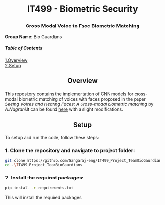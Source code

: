 # <p align='center'>IT499 - Biometric Security</p>
### <p align='center'>Cross Modal Voice to Face Biometric Matching</p>
**Group Name**: Bio Guardians <br/>

##### Table of Contents  
[1.Overview](#overview) <br/>
[2.Setup](#setup) <br/>
## <p align='center'>Overview</p>
This repository contains the implementation of CNN models for cross-modal biometric matching of voices with faces proposed in the paper _Seeing Voices and Hearing Faces: A Cross-modal biometric matching_ by _A.Nagrani_.It can be found [here](https://www.robots.ox.ac.uk/~vgg/publications/2018/Nagrani18a/nagrani18a.pdf) with a slight modifications.

## <p align='center'>Setup</p>
To setup and run the code, follow these steps:
### 1. Clone the repository and navigate to project folder:
```bash
git clone https://github.com/Gangaraj-eng/IT499_Project_TeamBioGaurdians
cd .\IT499_Project_TeamBioGaurdians
```

### 2. Install the required packages:
```bash
pip install -r requirements.txt
```
This will install the required packages
